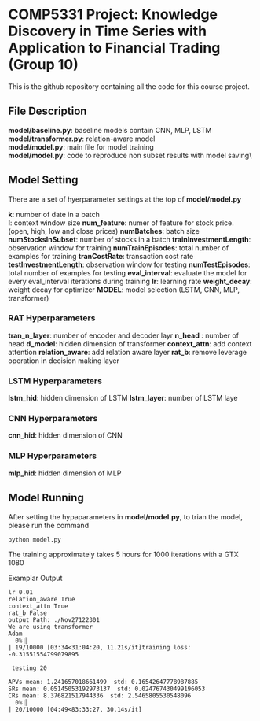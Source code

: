 # COMP5331 Project: Knowledge Discovery in Time Series with Application to Financial Trading (Group 10)

This is the github repository containing all the code for this course project.

## File Description
**model/baseline.py**: baseline models contain CNN, MLP, LSTM \
**model/transformer.py**: relation-aware model \
**model/model.py**: main file for model training\
**model/model.py**: code to reproduce non subset results with model saving\


## Model Setting
There are a set of hyerparameter settings at the top of **model/model.py**

**k**: number of date in a batch  \
**l**: context window size
**num_feature**: numer of feature for stock price. (open, high, low and close prices)
**numBatches**: batch size
**numStocksInSubset**: number of stocks in a batch 
**trainInvestmentLength**: observation window for training
**numTrainEpisodes**: total number of examples for training
**tranCostRate**: transaction cost rate
**testInvestmentLength**: observation window for testing
**numTestEpisodes**: total number of examples for testing
**eval_interval**: evaluate the model for every eval_interval iterations during training
**lr**: learning rate
**weight_decay**: weight decay for optimizer
**MODEL**: model selection (LSTM, CNN, MLP, transformer) 
### RAT Hyperparameters
**tran_n_layer**: number of encoder and decoder layr
**n_head** : number of head 
**d_model**: hidden dimension of transformer
**context_attn**: add context attention
**relation_aware**: add relation aware layer
**rat_b**: remove leverage operation in decision making layer


### LSTM Hyperparameters
**lstm_hid**: hidden dimension of LSTM
**lstm_layer**: number of LSTM laye

### CNN Hyperparameters
**cnn_hid**: hidden dimension of CNN

### MLP Hyperparameters
**mlp_hid**: hidden dimension of MLP


## Model Running
After setting the hypaparameters in **model/model.py**, to trian the model, please run the command
```
python model.py
```
The training approximately takes 5 hours for 1000 iterations with a GTX 1080  

Examplar Output

```
lr 0.01
relation_aware True
context_attn True
rat_b False
output Path: ./Nov27122301
We are using transformer
Adam
  0%|▏                                                                                                                          | 19/10000 [03:34<31:04:20, 11.21s/it]training loss: -0.31551554799079895

 testing 20

APVs mean: 1.241657018661499  std: 0.16542647778987885
SRs mean: 0.05145053192973137  std: 0.024767430499196053
CRs mean: 8.376821517944336  std: 2.5465805530548096
  0%|▏                                                                                                                          | 20/10000 [04:49<83:33:27, 30.14s/it]
```
